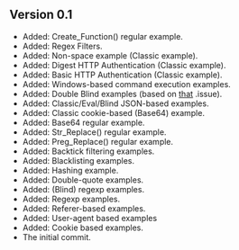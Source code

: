 ## Version 0.1 
* Added: Create_Function() regular example.
* Added: Regex Filters.
* Added: Non-space example (Classic example).
* Added: Digest HTTP Authentication (Classic example).
* Added: Basic HTTP Authentication (Classic example).
* Added: Windows-based command execution examples.
* Added: Double Blind examples (based on [that](https://github.com/stasinopoulos/commix/issues/17) .issue).
* Added: Classic/Eval/Blind JSON-based examples.
* Added: Classic cookie-based (Base64) example.
* Added: Base64 regular example.
* Added: Str_Replace() regular example.
* Added: Preg_Replace() regular example.
* Added: Backtick filtering examples.
* Added: Blacklisting examples.
* Added: Hashing example.
* Added: Double-quote examples.
* Added: (Blind) regexp examples.
* Added: Regexp examples.
* Added: Referer-based examples.
* Added: User-agent based examples
* Added: Cookie based examples.
* The initial commit.

